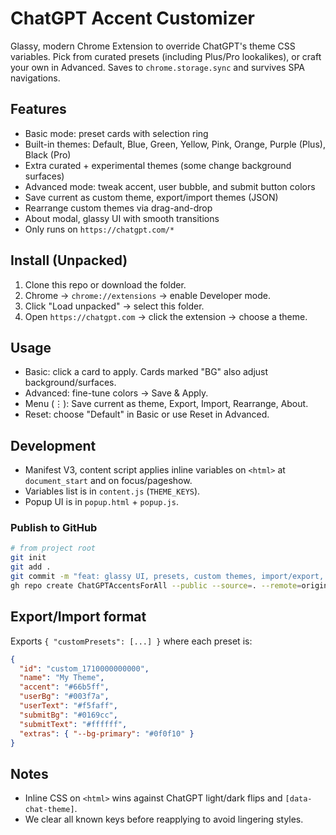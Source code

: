 # ChatGPT Accent Customizer

Glassy, modern Chrome Extension to override ChatGPT's theme CSS variables. Pick from curated presets (including Plus/Pro lookalikes), or craft your own in Advanced. Saves to `chrome.storage.sync` and survives SPA navigations.

## Features
- Basic mode: preset cards with selection ring
- Built-in themes: Default, Blue, Green, Yellow, Pink, Orange, Purple (Plus), Black (Pro)
- Extra curated + experimental themes (some change background surfaces)
- Advanced mode: tweak accent, user bubble, and submit button colors
- Save current as custom theme, export/import themes (JSON)
- Rearrange custom themes via drag-and-drop
- About modal, glassy UI with smooth transitions
- Only runs on `https://chatgpt.com/*`

## Install (Unpacked)
1. Clone this repo or download the folder.
2. Chrome → `chrome://extensions` → enable Developer mode.
3. Click "Load unpacked" → select this folder.
4. Open `https://chatgpt.com` → click the extension → choose a theme.

## Usage
- Basic: click a card to apply. Cards marked "BG" also adjust background/surfaces.
- Advanced: fine-tune colors → Save & Apply.
- Menu (⋮): Save current as theme, Export, Import, Rearrange, About.
- Reset: choose "Default" in Basic or use Reset in Advanced.

## Development
- Manifest V3, content script applies inline variables on `<html>` at `document_start` and on focus/pageshow.
- Variables list is in `content.js` (`THEME_KEYS`).
- Popup UI is in `popup.html` + `popup.js`.

### Publish to GitHub
```bash
# from project root
git init
git add .
git commit -m "feat: glassy UI, presets, custom themes, import/export, rearrange"
gh repo create ChatGPTAccentsForAll --public --source=. --remote=origin --push
```

## Export/Import format
Exports `{ "customPresets": [...] }` where each preset is:
```json
{
  "id": "custom_1710000000000",
  "name": "My Theme",
  "accent": "#66b5ff",
  "userBg": "#003f7a",
  "userText": "#f5faff",
  "submitBg": "#0169cc",
  "submitText": "#ffffff",
  "extras": { "--bg-primary": "#0f0f10" }
}
```

## Notes
- Inline CSS on `<html>` wins against ChatGPT light/dark flips and `[data-chat-theme]`.
- We clear all known keys before reapplying to avoid lingering styles. 